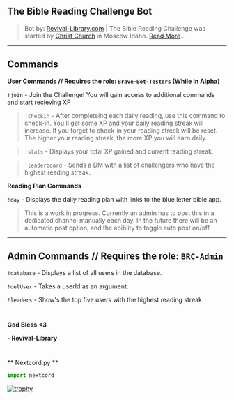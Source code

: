 The Bible Reading Challenge Bot
---

>Bot by: [Revival-Library.com](https://revival-library.com) | The Bible Reading Challenge was started by [Christ Church](https://biblereading.christkirk.com/) in Moscow Idaho.
[Read More](https://revival-library.com/bible-reading-challenge)...

---
Commands
---
**User Commands // Requires the role: `Brave-Bot-Testers` (While In Alpha)**

`!join` - Join the Challenge! You will gain access to additional commands and start recieving XP
>`!checkin` - After completeing each daily reading, use this command to check-in. You'll get some XP and your daily reading streak will increase. If you forget to check-in your reading streak will be reset. The higher your reading streak, the more XP you will earn daily.

>`!stats` - Displays your total XP gained and current reading streak.

>`!leaderboard` - Sends a DM with a list of challengers who have the highest reading streak.

**Reading Plan Commands**

`!day` - Displays the daily reading plan with links to the blue letter bible app.
> This is a work in progress. Currently an admin has to post this in a dedicated channel manually each day. In the future there will be an automatic post option, and the abiblity to toggle auto post on/off.


---
Admin Commands // Requires the role: `BRC-Admin`
---

`!database` - Displays a list of all users in the database.

`!delUser` - Takes a userId as an argument.

`!leaders` - Show's the top five users with the highest reading streak.

#
**God Bless <3**
 
**- Revival-Library**

#

** Nextcord.py **
```python
import nextcord
```
[![trophy](https://github-profile-trophy.vercel.app/?username=ryo-ma)](https://github.com/ryo-ma/github-profile-trophy)